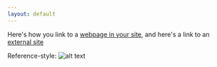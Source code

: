 ```yaml
---
layout: default
---
```


Here's how you link to a [webpage in your site](/teaching/), and
here's a link to an [external site](https://www.google.com)

Reference-style: 
![alt text][logo]

[logo]: https://github.com/motlicek/motlicek.github.io/icon48.png "Logo Title Text 2"
